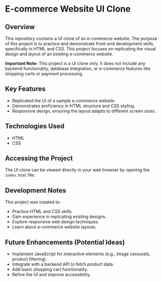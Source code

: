 # E-commerce Website UI Clone

## Overview

This repository contains a UI clone of an e-commerce website. The purpose of this project is to practice and demonstrate front-end development skills, specifically in HTML and CSS. This project focuses on replicating the visual design and layout of an existing e-commerce website.

**Important Note:** This project is a UI clone only. It does not include any backend functionality, database integration, or e-commerce features like shopping carts or payment processing.

## Key Features

*   Replicated the UI of a sample e-commerce website.
*   Demonstrates proficiency in HTML structure and CSS styling.
*   Responsive design, ensuring the layout adapts to different screen sizes.

## Technologies Used

*   HTML
*   CSS

## Accessing the Project

The UI clone can be viewed directly in your web browser by opening the `index.html` file.

## Development Notes

This project was created to:

*   Practice HTML and CSS skills.
*   Gain experience in replicating existing designs.
*   Explore responsive web design techniques.
*   Learn about e-commerce website layouts.

## Future Enhancements (Potential Ideas)

*   Implement JavaScript for interactive elements (e.g., image carousels, product filtering).
*   Integrate with a backend API to fetch product data.
*   Add basic shopping cart functionality.
*   Refine the UI and improve accessibility.

